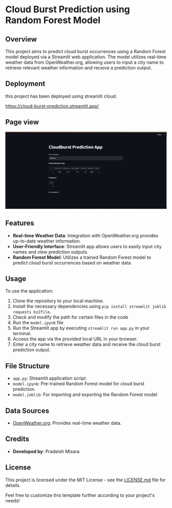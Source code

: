 # Cloud Burst Prediction using Random Forest Model

## Overview
This project aims to predict cloud burst occurrences using a Random Forest model deployed via a Streamlit web application. The model utilizes real-time weather data from OpenWeather.org, allowing users to input a city name to retrieve relevant weather information and receive a prediction output.

## Deployment
this project has been deployed using streamlit cloud.

https://cloud-burst-prediction.streamlit.app/

## Page view
![Streamlit Page](https://github.com/pradeish29/cloud-burst-predict/blob/main/Streamlit_page.jpg)

## Features
- **Real-time Weather Data**: Integration with OpenWeather.org provides up-to-date weather information.
- **User-Friendly Interface**: Streamlit app allows users to easily input city names and view prediction outputs.
- **Random Forest Model**: Utilizes a trained Random Forest model to predict cloud burst occurrences based on weather data.

## Usage
To use the application:
1. Clone the repository to your local machine.
2. Install the necessary dependencies using `pip install streamlit joblib requests bz2file`.
3. Check and modify the path for certain files in the code
4. Run the `model.ipynb` file 
5. Run the Streamlit app by executing `streamlit run app.py` in your terminal.
6. Access the app via the provided local URL in your browser.
7. Enter a city name to retrieve weather data and receive the cloud burst prediction output.

## File Structure
- `app.py`: Streamlit application script.
- `model.ipynb`: Pre-trained Random Forest model for cloud burst prediction.
- `model.joblib`: For importing and exporting the Random Forest model 

## Data Sources
- [OpenWeather.org](https://openweathermap.org/): Provides real-time weather data.

## Credits
- **Developed by**: Pradeish Misara 


## License
This project is licensed under the MIT License - see the [LICENSE.md](LICENSE.md) file for details.



Feel free to customize this template further according to your project's needs!
